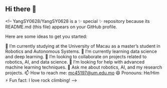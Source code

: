 ## Hi there 👋

<!– YangSY0628/YangSY0628 is a ✨ special ✨ repository because its README.md (this file) appears on your GitHub profile.

Here are some ideas to get you started:

🔭 I’m currently studying at the University of Macau as a master’s student in Robotics and Autonomous Systems.
🌱 I’m currently learning data science and deep learning.
👯 I’m looking to collaborate on projects related to robotics, AI, and data science.
🤔 I’m looking for help with advanced machine learning techniques.
💬 Ask me about robotics, AI, and my research projects.
📫 How to reach me: mc45197@um.edu.mo
😄 Pronouns: He/Him
⚡ Fun fact: I love rock climbing!
–>
